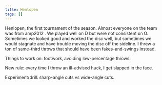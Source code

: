 ```yaml
---
title: Henlopen
tags: []
---
```


Henlopen, the first tournament of the season. Almost everyone on the team was from amp2012 . We played well on D but were not consistent on O. Sometimes we looked good and worked the disc well, but sometimes we would stagnate and have trouble moving the disc off the sideline. I threw a ton of same-third throws that should have been fakes-and-swings instead. 

Things to work on: footwork, avoiding low-percentage throws.

New rule: every time I throw an ill-advised huck, I get slapped in the face.

Experiment/drill: sharp-angle cuts vs wide-angle cuts.
